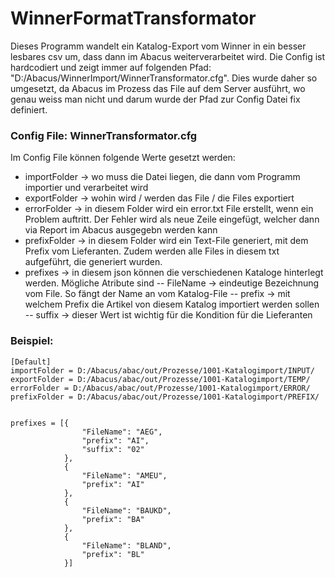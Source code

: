 # WinnerFormatTransformator
Dieses Programm wandelt ein Katalog-Export vom Winner in ein besser lesbares csv um, dass dann im Abacus weiterverarbeitet wird.
Die Config ist hardcodiert und zeigt immer auf folgenden Pfad: "D:/Abacus/WinnerImport/WinnerTransformator.cfg". Dies wurde daher so umgesetzt,
da Abacus im Prozess das File auf dem Server ausführt, wo genau weiss man nicht und darum wurde der Pfad zur Config Datei fix definiert.

### Config File: WinnerTransformator.cfg
Im Config File können folgende Werte gesetzt werden:
- importFolder -> wo muss die Datei liegen, die dann vom Programm importier und verarbeitet wird
- exportFolder -> wohin wird / werden das File / die Files exportiert
- errorFolder -> in diesem Folder wird ein error.txt File erstellt, wenn ein Problem auftritt. Der Fehler wird als neue Zeile eingefügt, welcher dann via Report im Abacus ausgegebn werden kann
- prefixFolder -> in diesem Folder wird ein Text-File generiert, mit dem Prefix vom Lieferanten. Zudem werden alle Files in diesem txt aufgeführt, die generiert wurden. 
- prefixes -> in diesem json können die verschiedenen Kataloge hinterlegt werden. Mögliche Atribute sind
-- FileName -> eindeutige Bezeichnung vom File. So fängt der Name an vom Katalog-File
-- prefix -> mit welchem Prefix die Artikel von diesem Katalog importiert werden sollen
-- suffix -> dieser Wert ist wichtig für die Kondition für die Lieferanten


### Beispiel:

```
[Default]
importFolder = D:/Abacus/abac/out/Prozesse/1001-Katalogimport/INPUT/
exportFolder = D:/Abacus/abac/out/Prozesse/1001-Katalogimport/TEMP/
errorFolder = D:/Abacus/abac/out/Prozesse/1001-Katalogimport/ERROR/
prefixFolder = D:/Abacus/abac/out/Prozesse/1001-Katalogimport/PREFIX/


prefixes = [{
                "FileName": "AEG",
                "prefix": "AI",
                "suffix": "02"
            },
            {
                "FileName": "AMEU",
                "prefix": "AI"
            },
            {
                "FileName": "BAUKD",
                "prefix": "BA"
            },
            {
                "FileName": "BLAND",
                "prefix": "BL"
            }]
```

